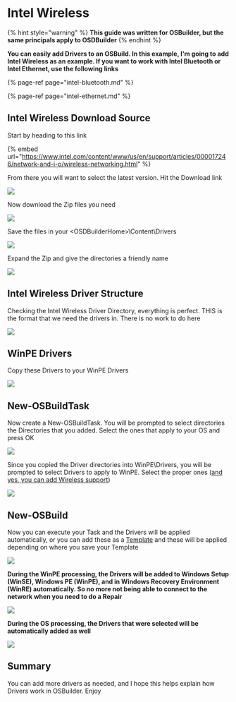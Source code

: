 # Intel Wireless

{% hint style="warning" %}
**This guide was written for OSBuilder, but the same principals apply to OSDBuilder**
{% endhint %}

**You can easily add Drivers to an OSBuild.  In this example, I'm going to add Intel Wireless as an example.  If you want to work with Intel Bluetooth or Intel Ethernet, use the following links**

{% page-ref page="intel-bluetooth.md" %}

{% page-ref page="intel-ethernet.md" %}

## Intel Wireless Download Source

Start by heading to this link

{% embed url="https://www.intel.com/content/www/us/en/support/articles/000017246/network-and-i-o/wireless-networking.html" %}

From there you will want to select the latest version.  Hit the Download link

![](../../../../../.gitbook/assets/image%20%2873%29.png)

Now download the Zip files you need 

![](../../../../../.gitbook/assets/image%20%2865%29.png)

Save the files in your &lt;OSDBuilderHome&gt;\Content\Drivers

![](../../../../../.gitbook/assets/image%20%284%29.png)

Expand the Zip and give the directories a friendly name

![](../../../../../.gitbook/assets/image%20%2815%29.png)

## Intel Wireless Driver Structure

Checking the Intel Wireless Driver Directory, everything is perfect.  THIS is the format that we need the drivers in.  There is no work to do here

![](../../../../../.gitbook/assets/image%20%28102%29.png)

## WinPE Drivers

Copy these Drivers to your WinPE Drivers

![](../../../../../.gitbook/assets/image%20%2890%29.png)

## New-OSBuildTask

Now create a New-OSBuildTask.  You will be prompted to select directories the Directories that you added.  Select the ones that apply to your OS and press OK

![](../../../../../.gitbook/assets/image%20%2896%29.png)

Since you copied the Driver directories into WinPE\Drivers, you will be prompted to select Drivers to apply to WinPE.  Select the proper ones \([and yes, you can add Wireless support](https://www.scconfigmgr.com/2018/03/06/build-a-winpe-with-wireless-support/)\)

![](../../../../../.gitbook/assets/image%20%2876%29.png)

## New-OSBuild

Now you can execute your Task and the Drivers will be applied automatically, or you can add these as a [Template](../../../../../osbuilder/docs/guides/templates.md) and these will be applied depending on where you save your Template

![](../../../../../.gitbook/assets/image%20%2829%29.png)

**During the WinPE processing, the Drivers will be added to Windows Setup \(WinSE\), Windows PE \(WinPE\), and in Windows Recovery Environment \(WinRE\) automatically.  So no more not being able to connect to the network when you need to do a Repair**

![](../../../../../.gitbook/assets/image%20%28145%29.png)

**During the OS processing, the Drivers that were selected will be automatically added as well**

![](../../../../../.gitbook/assets/image%20%28100%29.png)

## Summary

You can add more drivers as needed, and I hope this helps explain how Drivers work in OSBuilder.  Enjoy



